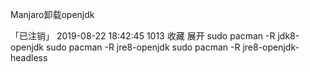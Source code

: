  

Manjaro卸载openjdk

「已注销」 2019-08-22 18:42:45  1013  收藏
展开
sudo pacman -R jdk8-openjdk
sudo pacman -R jre8-openjdk
sudo pacman -R jre8-openjdk-headless